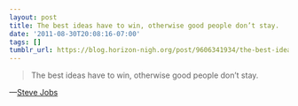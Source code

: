 ```yaml
---
layout: post
title: The best ideas have to win, otherwise good people don’t stay. 
date: '2011-08-30T20:08:16-07:00'
tags: []
tumblr_url: https://blog.horizon-nigh.org/post/9606341934/the-best-ideas-have-to-win-otherwise-good-people
---
```

> The best ideas have to win, otherwise good people don’t stay.&nbsp;

—[Steve Jobs](http://thesmallwave.com/ideas-not-hierarchy-on-steve-jobs-supposedly)
